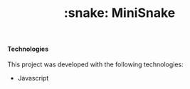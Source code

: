 <h1 align="center">
  :snake: MiniSnake
</h1>

<br>
<h4>Technologies</h4>

This project was developed with the following technologies:

- Javascript
